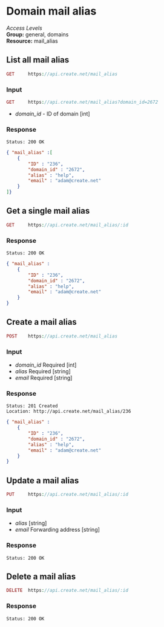 Domain mail alias
=============

*Access Levels*    
__Group:__ general, domains     
__Resource:__ mail_alias

List all mail alias
-------------------

```php
GET 	https://api.create.net/mail_alias
```

### Input

```php
GET 	https://api.create.net/mail_alias?domain_id=2672
```

* *domain_id* - ID of domain [int]

### Response

```console
Status: 200 OK
```

```json
{ "mail_alias" :[ 
	{
		"ID" : "236",
		"domain_id" : "2672",
		"alias" : "help",
		"email" : "adam@create.net"
	}
]}
```

Get a single mail alias
-----------------------

```php
GET 	https://api.create.net/mail_alias/:id
```

### Response

```console
Status: 200 OK
```

```json
{ "mail_alias" : 
	{
		"ID" : "236",
		"domain_id" : "2672",
		"alias" : "help",
		"email" : "adam@create.net"
	}
}
```

Create a mail alias
------------------

```php
POST 	https://api.create.net/mail_alias
```

### Input

* *domain_id* Required [int]
* *alias* Required [string]
* *email* Required [string]

### Response

```console
Status: 201 Created
Location: http://api.create.net/mail_alias/236
```

```json
{ "mail_alias" : 
	{
		"ID" : "236",
		"domain_id" : "2672",
		"alias" : "help",
		"email" : "adam@create.net"
	}
}
```

Update a mail alias
------------------

```php
PUT 	https://api.create.net/mail_alias/:id
```

### Input

* *alias* [string]
* *email* Forwarding address [string]

### Response

```console
Status: 200 OK
```

Delete a mail alias
------------------

```php
DELETE 	https://api.create.net/mail_alias/:id
```

### Response

```console
Status: 200 OK
```
